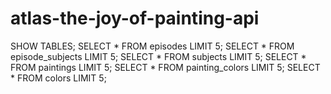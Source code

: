 # atlas-the-joy-of-painting-api

SHOW TABLES;
SELECT * FROM episodes LIMIT 5;
SELECT * FROM episode_subjects LIMIT 5;
SELECT * FROM subjects LIMIT 5;
SELECT * FROM paintings LIMIT 5;
SELECT * FROM painting_colors LIMIT 5;
SELECT * FROM colors LIMIT 5;